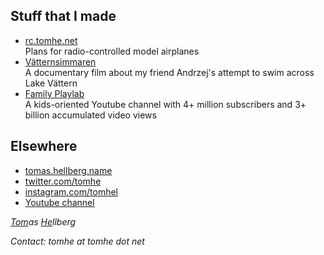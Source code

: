 ## Stuff that I made

* [rc.tomhe.net](https://rc.tomhe.net)<br/>Plans for radio-controlled model airplanes
* [Vätternsimmaren](https://youtu.be/3VL5xEA_iPA)<br/>A documentary film about my friend Andrzej's attempt to swim across Lake Vättern
* [Family Playlab](https://www.youtube.com/familyplaylab)<br/>A kids-oriented Youtube channel with 4+ million subscribers and 3+ billion accumulated video views

## Elsewhere

* [tomas.hellberg.name](https://tomas.hellberg.name)
* [twitter.com/tomhe](https://twitter.com/tomhe)
* [instagram.com/tomhel](https://instagram.com/tomhel)
* [Youtube channel](https://www.youtube.com/channel/UCayYz0uzTzqtHtPVTZ4ubsQ)

<address><p title="Tomas Hellberg"><u>Tom</u>as <u>He</u>llberg</p><p>Contact: tomhe at tomhe dot net</p>
